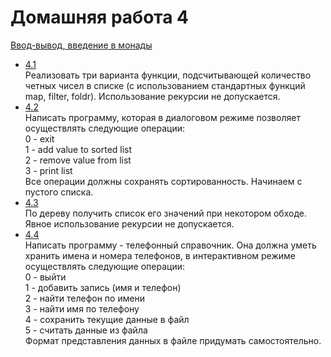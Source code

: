 Домашняя работа 4
=================
[Ввод-вывод, введение в монады](https://docs.google.com/document/d/1MJDDfN2vOFjXjl6GVAyQW-1_xyv9-CokvvXpzFOcK4U/edit?usp=sharing)

- [4.1](https://github.com/Victor-Y-Fadeev/SPbSU/tree/master/course2/sem4/hw4/task1) <br/>
Реализовать три варианта функции, подсчитывающей количество четных чисел в списке (с использованием стандартных функций map, filter, foldr). Использование рекурсии не допускается.
- [4.2](https://github.com/Victor-Y-Fadeev/SPbSU/tree/master/course2/sem4/hw4/task2) <br/>
Написать программу, которая в диалоговом режиме позволяет осуществлять следующие операции: <br/>
0 - exit <br/>
1 - add value to sorted list <br/>
2 - remove value from list <br/>
3 - print list <br/>
Все операции должны сохранять сортированность. Начинаем с пустого списка.
- [4.3](https://github.com/Victor-Y-Fadeev/SPbSU/tree/master/course2/sem4/hw4/task3) <br/>
По дереву получить список его значений при некотором обходе. Явное использование рекурсии не допускается.
- [4.4](https://github.com/Victor-Y-Fadeev/SPbSU/tree/master/course2/sem4/hw4/task4) <br/>
Написать программу - телефонный справочник. Она должна уметь хранить имена и номера телефонов, в интерактивном режиме осуществлять следующие операции: <br/>
0 - выйти <br/>
1 - добавить запись (имя и телефон) <br/>
2 - найти телефон по имени <br/>
3 - найти имя по телефону <br/>
4 - сохранить текущие данные в файл <br/>
5 - считать данные из файла <br/>
Формат представления данных в файле придумать самостоятельно.
